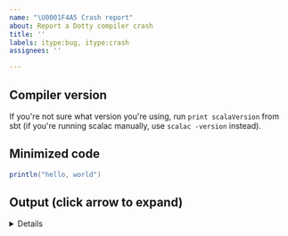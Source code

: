 ```yaml
---
name: "\U0001F4A5 Crash report"
about: Report a Dotty compiler crash
title: ''
labels: itype:bug, itype:crash
assignees: ''

---
```


## Compiler version

If you're not sure what version you're using, run `print scalaVersion` from sbt
(if you're running scalac manually, use `scalac -version` instead).

## Minimized code

<!--
This code should be self contained, compilable (with possible failures) and as small as possible.

Ideally, we should be able to just copy this code in a file and run `scalac` (and maybe `scala`) to reproduce the issue.
-->

```Scala
println("hello, world")
```

## Output (click arrow to expand)
<details>

```scala
// TODO add output here
```
</details>
